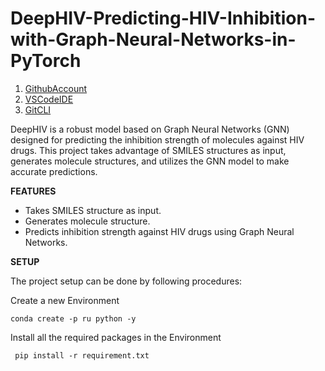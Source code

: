 # DeepHIV-Predicting-HIV-Inhibition-with-Graph-Neural-Networks-in-PyTorch

1. [GithubAccount](https://github.com)
2. [VSCodeIDE](https://code.visualstudio.com/)
3. [GitCLI](https://git-scm.com/book/en/v2/Getting-Started-The-Command-Line)

DeepHIV is a robust model based on Graph Neural Networks (GNN) designed for predicting the inhibition strength of molecules against HIV drugs. This project takes advantage of SMILES structures as input, generates molecule structures, and utilizes the GNN model to make accurate predictions.

**FEATURES**

- Takes SMILES structure as input.
- Generates molecule structure.
- Predicts inhibition strength against HIV drugs using Graph Neural Networks.

**SETUP**

The project setup can be done by following procedures:

Create a new Environment
```
conda create -p ru python -y
```
Install all the required packages in the Environment

```
 pip install -r requirement.txt
```
